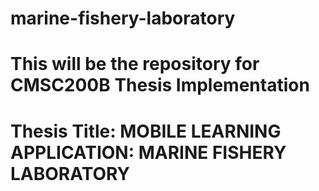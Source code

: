 # marine-fishery-laboratory

# This will be the repository for CMSC200B Thesis Implementation
# Thesis Title: MOBILE LEARNING APPLICATION: MARINE FISHERY LABORATORY
